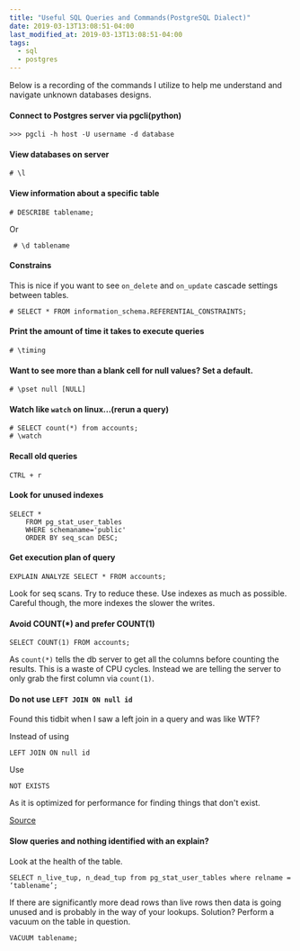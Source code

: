 ```yaml
---
title: "Useful SQL Queries and Commands(PostgreSQL Dialect)"
date: 2019-03-13T13:08:51-04:00
last_modified_at: 2019-03-13T13:08:51-04:00
tags:
  - sql
  - postgres
---
```


Below is a recording of the commands I utilize to help me understand and navigate unknown databases designs.


#### Connect to Postgres server via pgcli(python)

```
>>> pgcli -h host -U username -d database
```

#### View databases on server

```
# \l
```

#### View information about a specific table

```
# DESCRIBE tablename;
```

Or 

```
 # \d tablename
```

#### Constrains

This is nice if you want to see `on_delete` and `on_update` cascade settings between tables.

```
# SELECT * FROM information_schema.REFERENTIAL_CONSTRAINTS;
```

#### Print the amount of time it takes to execute queries

```
# \timing
```

#### Want to see more than a blank cell for null values? Set a default.

```
# \pset null [NULL]
```

#### Watch like `watch` on linux...(rerun a query)

```
# SELECT count(*) from accounts;
# \watch
```

#### Recall old queries

```
CTRL + r
```

#### Look for unused indexes

```
SELECT *
    FROM pg_stat_user_tables
    WHERE schemaname='public'
    ORDER BY seq_scan DESC;
```

#### Get execution plan of query

```
EXPLAIN ANALYZE SELECT * FROM accounts;
```

Look for seq scans. Try to reduce these. Use indexes as much as possible. Careful though, the more indexes the slower the writes.

#### Avoid COUNT(*) and prefer COUNT(1)

```
SELECT COUNT(1) FROM accounts;
```

As `count(*)` tells the db server to get all the columns before counting the results. This is a waste of CPU cycles. Instead we are telling the server to only grab the first column via `count(1)`.

#### Do not use `LEFT JOIN ON null id`

Found this tidbit when I saw a left join in a query and was like WTF?

Instead of using 

```
LEFT JOIN ON null id
```

Use

```
NOT EXISTS
```

As it is optimized for performance for finding things that don't exist. 

[Source](https://marmelab.com/blog/2019/02/13/how-to-improve-postgres-performances.html) 

#### Slow queries and nothing identified with an explain?

Look at the health of the table.

```
SELECT n_live_tup, n_dead_tup from pg_stat_user_tables where relname = ‘tablename’;
```

If there are significantly more dead rows than live rows then data is going unused and is probably in the way of your lookups. Solution? Perform a vacuum on the table in question.

```
VACUUM tablename;
```

